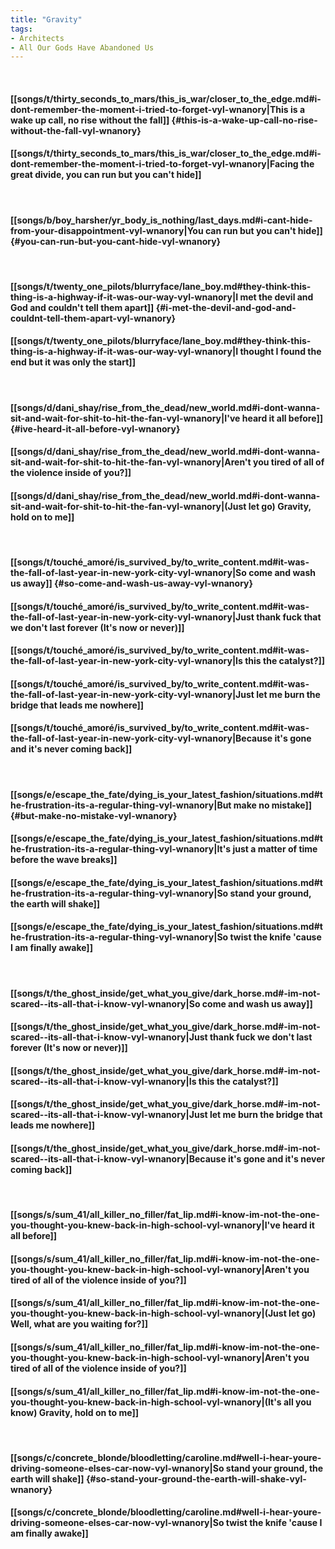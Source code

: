 ```yaml
---
title: "Gravity"
tags:
- Architects
- All Our Gods Have Abandoned Us
---
```

&nbsp;
#### [[songs/t/thirty_seconds_to_mars/this_is_war/closer_to_the_edge.md#i-dont-remember-the-moment-i-tried-to-forget-vyl-wnanory|This is a wake up call, no rise without the fall]] {#this-is-a-wake-up-call-no-rise-without-the-fall-vyl-wnanory}
#### [[songs/t/thirty_seconds_to_mars/this_is_war/closer_to_the_edge.md#i-dont-remember-the-moment-i-tried-to-forget-vyl-wnanory|Facing the great divide, you can run but you can't hide]]
&nbsp;
#### [[songs/b/boy_harsher/yr_body_is_nothing/last_days.md#i-cant-hide-from-your-disappointment-vyl-wnanory|You can run but you can't hide]] {#you-can-run-but-you-cant-hide-vyl-wnanory}
&nbsp;
#### [[songs/t/twenty_one_pilots/blurryface/lane_boy.md#they-think-this-thing-is-a-highway-if-it-was-our-way-vyl-wnanory|I met the devil and God and couldn't tell them apart]] {#i-met-the-devil-and-god-and-couldnt-tell-them-apart-vyl-wnanory}
#### [[songs/t/twenty_one_pilots/blurryface/lane_boy.md#they-think-this-thing-is-a-highway-if-it-was-our-way-vyl-wnanory|I thought I found the end but it was only the start]]
&nbsp;
#### [[songs/d/dani_shay/rise_from_the_dead/new_world.md#i-dont-wanna-sit-and-wait-for-shit-to-hit-the-fan-vyl-wnanory|I've heard it all before]] {#ive-heard-it-all-before-vyl-wnanory}
#### [[songs/d/dani_shay/rise_from_the_dead/new_world.md#i-dont-wanna-sit-and-wait-for-shit-to-hit-the-fan-vyl-wnanory|Aren't you tired of all of the violence inside of you?]]
#### [[songs/d/dani_shay/rise_from_the_dead/new_world.md#i-dont-wanna-sit-and-wait-for-shit-to-hit-the-fan-vyl-wnanory|(Just let go) Gravity, hold on to me]]
&nbsp;
#### [[songs/t/touché_amoré/is_survived_by/to_write_content.md#it-was-the-fall-of-last-year-in-new-york-city-vyl-wnanory|So come and wash us away]] {#so-come-and-wash-us-away-vyl-wnanory}
#### [[songs/t/touché_amoré/is_survived_by/to_write_content.md#it-was-the-fall-of-last-year-in-new-york-city-vyl-wnanory|Just thank fuck that we don't last forever (It's now or never)]]
#### [[songs/t/touché_amoré/is_survived_by/to_write_content.md#it-was-the-fall-of-last-year-in-new-york-city-vyl-wnanory|Is this the catalyst?]]
#### [[songs/t/touché_amoré/is_survived_by/to_write_content.md#it-was-the-fall-of-last-year-in-new-york-city-vyl-wnanory|Just let me burn the bridge that leads me nowhere]]
#### [[songs/t/touché_amoré/is_survived_by/to_write_content.md#it-was-the-fall-of-last-year-in-new-york-city-vyl-wnanory|Because it's gone and it's never coming back]]
&nbsp;
#### [[songs/e/escape_the_fate/dying_is_your_latest_fashion/situations.md#the-frustration-its-a-regular-thing-vyl-wnanory|But make no mistake]] {#but-make-no-mistake-vyl-wnanory}
#### [[songs/e/escape_the_fate/dying_is_your_latest_fashion/situations.md#the-frustration-its-a-regular-thing-vyl-wnanory|It's just a matter of time before the wave breaks]]
#### [[songs/e/escape_the_fate/dying_is_your_latest_fashion/situations.md#the-frustration-its-a-regular-thing-vyl-wnanory|So stand your ground, the earth will shake]]
#### [[songs/e/escape_the_fate/dying_is_your_latest_fashion/situations.md#the-frustration-its-a-regular-thing-vyl-wnanory|So twist the knife 'cause I am finally awake]]
&nbsp;
#### [[songs/t/the_ghost_inside/get_what_you_give/dark_horse.md#-im-not-scared--its-all-that-i-know-vyl-wnanory|So come and wash us away]]
#### [[songs/t/the_ghost_inside/get_what_you_give/dark_horse.md#-im-not-scared--its-all-that-i-know-vyl-wnanory|Just thank fuck we don't last forever (It's now or never)]]
#### [[songs/t/the_ghost_inside/get_what_you_give/dark_horse.md#-im-not-scared--its-all-that-i-know-vyl-wnanory|Is this the catalyst?]]
#### [[songs/t/the_ghost_inside/get_what_you_give/dark_horse.md#-im-not-scared--its-all-that-i-know-vyl-wnanory|Just let me burn the bridge that leads me nowhere]]
#### [[songs/t/the_ghost_inside/get_what_you_give/dark_horse.md#-im-not-scared--its-all-that-i-know-vyl-wnanory|Because it's gone and it's never coming back]]
&nbsp;
#### [[songs/s/sum_41/all_killer_no_filler/fat_lip.md#i-know-im-not-the-one-you-thought-you-knew-back-in-high-school-vyl-wnanory|I've heard it all before]]
#### [[songs/s/sum_41/all_killer_no_filler/fat_lip.md#i-know-im-not-the-one-you-thought-you-knew-back-in-high-school-vyl-wnanory|Aren't you tired of all of the violence inside of you?]]
#### [[songs/s/sum_41/all_killer_no_filler/fat_lip.md#i-know-im-not-the-one-you-thought-you-knew-back-in-high-school-vyl-wnanory|(Just let go) Well, what are you waiting for?]]
#### [[songs/s/sum_41/all_killer_no_filler/fat_lip.md#i-know-im-not-the-one-you-thought-you-knew-back-in-high-school-vyl-wnanory|Aren't you tired of all of the violence inside of you?]]
#### [[songs/s/sum_41/all_killer_no_filler/fat_lip.md#i-know-im-not-the-one-you-thought-you-knew-back-in-high-school-vyl-wnanory|(It's all you know) Gravity, hold on to me]]
&nbsp;
#### [[songs/c/concrete_blonde/bloodletting/caroline.md#well-i-hear-youre-driving-someone-elses-car-now-vyl-wnanory|So stand your ground, the earth will shake]] {#so-stand-your-ground-the-earth-will-shake-vyl-wnanory}
#### [[songs/c/concrete_blonde/bloodletting/caroline.md#well-i-hear-youre-driving-someone-elses-car-now-vyl-wnanory|So twist the knife 'cause I am finally awake]]
